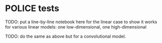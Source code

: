 # POLICE tests

TODO: put a line-by-line notebook here for the linear case to show it works for various linear models: one low-dimensional, one high-dimensional

TODO: do the same as above but for a convolutional model.
